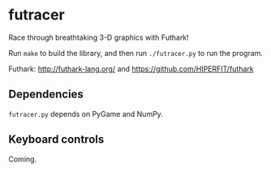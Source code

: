 # futracer

Race through breathtaking 3-D graphics with Futhark!

Run `make` to build the library, and then run `./futracer.py` to run the
program.

Futhark: http://futhark-lang.org/ and
https://github.com/HIPERFIT/futhark


## Dependencies

`futracer.py` depends on PyGame and NumPy.


## Keyboard controls

Coming.
